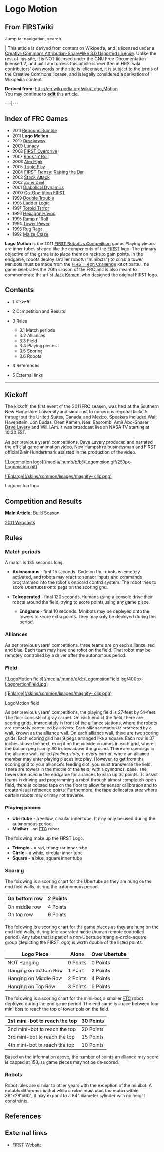 # Logo Motion

## From FIRSTwiki

Jump to: navigation, search

| This article is derived from content on Wikipedia, and is licensed under a [Creative Commons Attribution-ShareAlike 3.0 Unported License](http://creativecommons.org/licenses/by-sa/3.0/ "http://creativecommons.org/licenses/by-sa/3.0/"). Unlike the rest of this site, it is NOT licensed under the GNU Free Documentation license 1.2, and until and unless this article is rewritten in FIRSTwiki contributors' own words or the site is relicensed, it is subject to the terms of the Creative Commons license, and is legally considered a derivation of Wikipedia content.

**Derived from:** <http://en.wikipedia.org/wiki/Logo_Motion><br>
You may continue to **[edit](http://www.firstwiki.net/index.php?title=Logo_Motion&action=edit "http://www.firstwiki.net/index.php?title=Logo_Motion&action=edit")** this article.

---|---

## Index of FRC Games

- 2011 [Rebound Rumble](Rebound_Rumble "Rebound Rumble")
- 2011 **Logo Motion**
- 2010 [Breakaway](Breakaway "Breakaway")
- 2009 [Lunacy](Lunacy "Lunacy")
- 2008 [FIRST Overdrive](FIRST_Overdrive "FIRST Overdrive")
- 2007 [Rack 'n' Roll](Rack_%27n%27_Roll "Rack 'n' Roll")
- 2006 [Aim High](aim-high)
- 2005 [Triple Play](triple-play)
- 2004 [FIRST Frenzy: Raising the Bar](FIRST_Frenzy:_Raising_the_Bar "FIRST Frenzy: Raising the Bar")
- 2003 [Stack Attack](Stack_Attack "Stack Attack")
- 2002 [Zone Zeal](Zone_Zeal "Zone Zeal")
- 2001 [Diabolical Dynamics](Diabolical_Dynamics "Diabolical Dynamics")
- 2000 [Co-Opertition FIRST](Co-Opertition_FIRST "Co-Opertition FIRST")
- 1999 [Double Trouble](Double_Trouble "Double Trouble")
- 1998 [Ladder Logic](Ladder_Logic "Ladder Logic")
- 1997 [Toroid Terror](Toroid_Terror "Toroid Terror")
- 1996 [Hexagon Havoc](Hexagon_Havoc "Hexagon Havoc")
- 1995 [Ramp n' Roll](Ramp_n%27_Roll "Ramp n' Roll")
- 1994 [Tower Power](Tower_Power "Tower Power")
- 1993 [Rug Rage](Rug_Rage "Rug Rage")
- 1992 [Maize Craze](Maize_Craze "Maize Craze")

**Logo Motion** is the 2011 [FIRST Robotics Competition](first-robotics-competition) game. Playing pieces are inner tubes shaped like the components of the [FIRST](first) logo. The primary objective of the game is to place them on racks to gain points. In the endgame, robots deploy smaller robots ("minibots") to climb a tower. Minibots must be made from the [FIRST Tech Challenge](FIRST_Tech_Challenge "FIRST Tech Challenge") kit of parts. The game celebrates the 20th season of the FRC and is also meant to commemorate the artist [Jack Kamen](Jack_Kamen "Jack Kamen"), who designed the original FIRST logo.

## Contents

- 1 Kickoff
- 2 Competition and Results
- 3 Rules

  - 3.1 Match periods
  - 3.2 Alliances
  - 3.3 Field
  - 3.4 Playing pieces
  - 3.5 Scoring
  - 3.6 Robots

- 4 References
- 5 External links

--------------------------------------------------------------------------------

## Kickoff

The kickoff, the first event of the 2011 FRC season, was held at the Southern New Hampshire University and simulcast to numerous regional kickoffs throughout the United States, Canada, and Mexico. Speakers included Walt Havenstein, Jon Dudas, [Dean Kamen](dean-kamen), [Neal Bascomb](/index.php?title=Neal_Bascomb&action=edit "Neal Bascomb"), Amir Abo-Shaeer, [Dave Lavery](Dave_Lavery "Dave Lavery") and Will.I.Am. It was broadcast live on NASA TV starting at 10:30 EST.

As per previous years' competitions, Dave Lavery produced and narrated the official game animation video. New Hampshire businessman and FIRST official Blair Hundertmark assisted in the production of the video.

[![Logomotion logo](/media/thumb/b/b5/Logomotion.gif/250px-
Logomotion.gif)](Image:Logomotion.gif "Logomotion logo")

[![Enlarge](/skins/common/images/magnify-
clip.png)](Image:Logomotion.gif "Enlarge")

Logomotion logo

## Competition and Results

[**Main Article:** Build Season](Build_season "Build season")

[2011 Webcasts](2011_Webcasts "2011 Webcasts")

## Rules

### Match periods

A match is 135 seconds long.

- **Autonomous** - first 15 seconds. Code on the robots is remotely activated, and robots may react to sensor inputs and commands programmed into the robot's onboard control system. The robot tries to score Ubertubes onto pegs on the scoring grid.
- **Teleoperated** - final 120 seconds. Humans using a console drive their robots around the field, trying to score points using any game piece. 

  - **Endgame** - final 10 seconds. Minibots may be deployed onto the towers to score extra points. They may only be deployed during this period.

### Alliances

As per previous years' competitions, three teams are on each alliance, red and blue. Each team may have one robot on the field. That robot may be remotely controlled by a driver after the autonomous period.

### Field

[![LogoMotion field](/media/thumb/d/dc/LogomotionField.jpg/400px-
LogomotionField.jpg)](Image:LogomotionField.jpg "LogoMotion field")

[![Enlarge](/skins/common/images/magnify-
clip.png)](Image:LogomotionField.jpg "Enlarge")

LogoMotion field

As per previous years' competitions, the playing field is 27-feet by 54-feet. The floor consists of gray carpet. On each end of the field, there are scoring grids, immediately in front of the alliance stations, where the robots are remotely controlled by drivers. Each alliance station is protected by a wall, known as the alliance wall. On each alliance wall, there are two scoring grids. Each scoring grid has 9 pegs arranged like a square. Each row is 37 inches above the next, except on the outside columns in each grid, where the bottom peg is only 30 inches above the ground. There are openings in the alliance wall, called _feeding slots_, in every corner, where an alliance member may enter playing pieces into play. However, to get from the scoring grid to your alliance's feeding slot, you must transverse the field. There are towers in the middle of the field, with a cylindrical base. The towers are used in the endgame for alliances to earn up 30 points. To assist teams in driving and programming a robot through almost completely open field, there is colored tape on the floor to allow for sensor calibration and to create visual reference points. Furthermore, the tape delineates area where certain robots may or may not traverse.

### Playing pieces

- **Ubertube** - a yellow, circular inner tube. It may only be used during the autonomous period.
- **Minibot** - an [FTC](FIRST_Tech_Challenge "FIRST Tech Challenge") robot

The following make up the FIRST Logo.

- **Triangle** - a red, triangular inner tube
- **Circle** - a white, circular inner tube
- **Square** - a blue, square inner tube

### Scoring

The following is a scoring chart for the Ubertube as they are hung on the end field walls, during the autonomous period.

On bottom row | 2 Points
------------- | --------
On middle row | 4 Points
On top row    | 6 Points

The following is a scoring chart for the game pieces as they are hung on the end field walls, during tele-operated mode (human remote controlled period). Any tube that is part of a non-Ubertube triangle-circle-square group (depicting the FIRST logo) is worth double of the listed points.

Logo Piece            | Alone    | Over Ubertube
--------------------- | -------- | -------------
NOT Hanging           | 0 Points | 0 Points
Hanging on Bottom Row | 1 Point  | 2 Points
Hanging on Middle Row | 2 Points | 4 Points
Hanging on Top Row    | 3 Points | 6 Points

The following is a scoring chart for the mini-bot, a smaller [FTC](FIRST_Tech_Challenge "FIRST Tech Challenge") robot deployed during the end game period. The end game is a race between four mini bots to reach the top of tower pole on the field.

1st mini-bot to reach the top | 30 Points
----------------------------- | ---------
2nd mini-bot to reach the top | 20 Points
3rd mini-bot to reach the top | 15 Points
4th mini-bot to reach the top | 10 Points

Based on the information above, the number of points an alliance may score is capped at 158, as game pieces may not be de-scored.

### Robots

Robot rules are similar to other years with the exception of the minibot. A notable difference is that while a robot must start the match within 38"x28"x60", it may expand to a 84" diameter cylinder with no height constraints.<ref name="FRC 2011 manual"/>

## References

## External links

- [FIRST Website](http://www.usfirst.org "http://www.usfirst.org")
